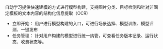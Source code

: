 自动学习提供快速建模的方式进行模型构建，支持图片分类、目标检测和针对非固定模板的文本内容的结构化信息提取（OCR)

- 立即开始： 用户进行模型构建的入口，可进行场景选择、模型训练、模型评测、一键发布
- 任务管理： 针对用户构建的模型进行统一纳管，可查看任务版本记录、运行状态、收费状态等。



